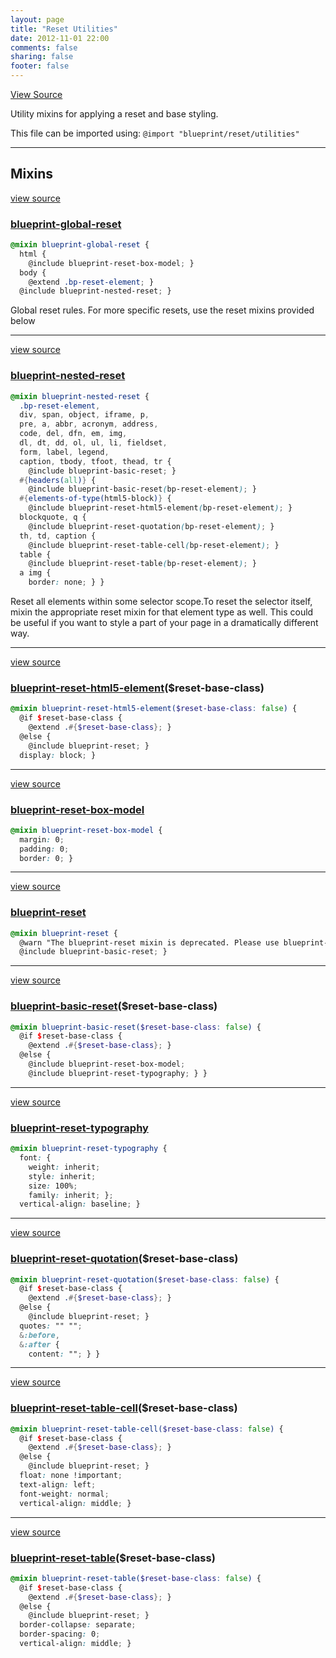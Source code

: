 ```yaml
---
layout: page
title: "Reset Utilities"
date: 2012-11-01 22:00
comments: false
sharing: false
footer: false
---
```

<a class="lsf-icon" title="github" href="https://github.com/Compass/compass-blueprint/blob/master/framework/blueprint/stylesheets/blueprint/reset/_utilities.scss">View Source</a>

Utility mixins for applying a reset and base styling.

This file can be imported using: `@import "blueprint/reset/utilities"`

---

## Mixins

<a href="#mixin-blueprint-global-reset-source" rel="view source">view source</a>
<span id="mixin-blueprint-global-reset"></span>
### [blueprint-global-reset](#mixin-blueprint-global-reset)
```scss
@mixin blueprint-global-reset {
  html {
    @include blueprint-reset-box-model; }
  body {
    @extend .bp-reset-element; }
  @include blueprint-nested-reset; }
```

Global reset rules. For more specific resets, use the reset mixins provided below

---

<a href="#mixin-blueprint-nested-reset-source" rel="view source">view source</a>
<span id="mixin-blueprint-nested-reset"></span>
### [blueprint-nested-reset](#mixin-blueprint-nested-reset)
```scss
@mixin blueprint-nested-reset {
  .bp-reset-element,
  div, span, object, iframe, p,
  pre, a, abbr, acronym, address,
  code, del, dfn, em, img,
  dl, dt, dd, ol, ul, li, fieldset,
  form, label, legend,
  caption, tbody, tfoot, thead, tr {
    @include blueprint-basic-reset; }
  #{headers(all)} {
    @include blueprint-basic-reset(bp-reset-element); }
  #{elements-of-type(html5-block)} {
    @include blueprint-reset-html5-element(bp-reset-element); }
  blockquote, q {
    @include blueprint-reset-quotation(bp-reset-element); }
  th, td, caption {
    @include blueprint-reset-table-cell(bp-reset-element); }
  table {
    @include blueprint-reset-table(bp-reset-element); }
  a img {
    border: none; } }
```

Reset all elements within some selector scope.To reset the selector itself, mixin the appropriate reset mixin for that element type as well. This could be useful if you want to style a part of your page in a dramatically different way.

---

<a href="#mixin-blueprint-reset-html5-element-source" rel="view source">view source</a>
<span id="mixin-blueprint-reset-html5-element"></span>
### [blueprint-reset-html5-element](#mixin-blueprint-reset-html5-element)($reset-base-class)
```scss
@mixin blueprint-reset-html5-element($reset-base-class: false) {
  @if $reset-base-class {
    @extend .#{$reset-base-class}; }
  @else {
    @include blueprint-reset; }
  display: block; }
```

---

<a href="#mixin-blueprint-reset-box-model-source" rel="view source">view source</a>
<span id="mixin-blueprint-reset-box-model"></span>
### [blueprint-reset-box-model](#mixin-blueprint-reset-box-model)
```scss
@mixin blueprint-reset-box-model {
  margin: 0;
  padding: 0;
  border: 0; }
```

---

<a href="#mixin-blueprint-reset-source" rel="view source">view source</a>
<span id="mixin-blueprint-reset"></span>
###   [blueprint-reset](#mixin-blueprint-reset)
```scss
@mixin blueprint-reset {
  @warn "The blueprint-reset mixin is deprecated. Please use blueprint-basic-reset instead.";
  @include blueprint-basic-reset; }
```

---

<a href="#mixin-blueprint-basic-reset-source" rel="view source">view source</a>
<span id="mixin-blueprint-basic-reset"></span>
### [blueprint-basic-reset](#mixin-blueprint-basic-reset)($reset-base-class)
```scss
@mixin blueprint-basic-reset($reset-base-class: false) {
  @if $reset-base-class {
    @extend .#{$reset-base-class}; }
  @else {
    @include blueprint-reset-box-model;
    @include blueprint-reset-typography; } }
```

---

<a href="#mixin-blueprint-reset-typography-source" rel="view source">view source</a>
<span id="mixin-blueprint-reset-typography"></span>
### [blueprint-reset-typography](#mixin-blueprint-reset-typography)
```scss
@mixin blueprint-reset-typography {
  font: {
    weight: inherit;
    style: inherit;
    size: 100%;
    family: inherit; };
  vertical-align: baseline; }
```

---

<a href="#mixin-blueprint-reset-quotation-source" rel="view source">view source</a>
<span id="mixin-blueprint-reset-quotation"></span>
### [blueprint-reset-quotation](#mixin-blueprint-reset-quotation)($reset-base-class)
```scss
@mixin blueprint-reset-quotation($reset-base-class: false) {
  @if $reset-base-class {
    @extend .#{$reset-base-class}; }
  @else {
    @include blueprint-reset; }
  quotes: "" "";
  &:before,
  &:after {
    content: ""; } }
```

---

<a href="#mixin-blueprint-reset-table-cell-source" rel="view source">view source</a>
<span id="mixin-blueprint-reset-table-cell"></span>
### [blueprint-reset-table-cell](#mixin-blueprint-reset-table-cell)($reset-base-class)
```scss
@mixin blueprint-reset-table-cell($reset-base-class: false) {
  @if $reset-base-class {
    @extend .#{$reset-base-class}; }
  @else {
    @include blueprint-reset; }
  float: none !important;
  text-align: left;
  font-weight: normal;
  vertical-align: middle; }
```

---

<a href="#mixin-blueprint-reset-table-source" rel="view source">view source</a>
<span id="mixin-blueprint-reset-table"></span>
### [blueprint-reset-table](#mixin-blueprint-reset-table)($reset-base-class)
```scss
@mixin blueprint-reset-table($reset-base-class: false) {
  @if $reset-base-class {
    @extend .#{$reset-base-class}; }
  @else {
    @include blueprint-reset; }
  border-collapse: separate;
  border-spacing: 0;
  vertical-align: middle; }
```